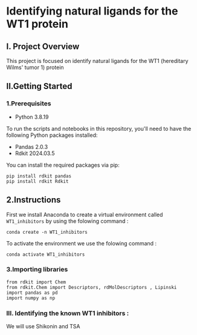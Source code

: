 # Identifying natural ligands for the WT1 protein

## I. Project Overview
This project is focused on identify natural ligands for the WT1 (hereditary Wilms' tumor 1) protein

## II.Getting Started
### 1.Prerequisites
- Python 3.8.19
  
To run the scripts and notebooks in this repository, you'll need to have the following Python packages installed:

- Pandas  2.0.3 
- Rdkit 2024.03.5

You can install the required packages via pip:
```
pip install rdkit pandas
pip install rdkit Rdkit
```
## 2.Instructions
First we install Anaconda to create a virtual environment called `WT1_inhibitors` by using the folowing command :
```
conda create -n WT1_inhibitors
```
To activate the environment we use the folowing command :
```
conda activate WT1_inhibitors
```
### 3.Importing libraries
```
from rdkit import Chem
from rdkit.Chem import Descriptors, rdMolDescriptors , Lipinski
import pandas as pd
import numpy as np
```
### III. Identifying the known WT1 inhibitors : 

 We will use Shikonin and TSA 



